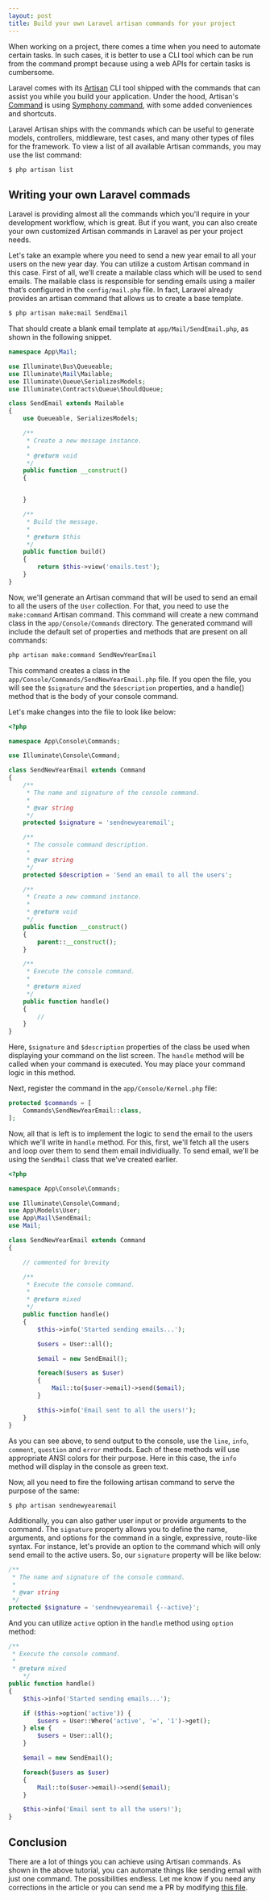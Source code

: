 ```yaml
---
layout: post
title: Build your own Laravel artisan commands for your project
---
```


When working on a project, there comes a time when you need to automate certain tasks. In such cases, it is better to use a CLI tool which can be run from the command prompt because using a web APIs for certain tasks is cumbersome. 

Laravel comes with its [Artisan](https://laravel.com/docs/5.7/artisan) CLI tool shipped with the commands that can assist you while you build your application. Under the hood, Artisan's [Command](https://github.com/laravel/framework/blob/5.4/src/Illuminate/Console/Command.php) is using [Symphony command](https://github.com/symfony/symfony/blob/4.2/src/Symfony/Component/Console/Command/Command.php), with some added conveniences and shortcuts. 

Laravel Artisan ships with the commands which can be useful to generate models, controllers, middleware, test cases, and many other types of files for the framework. To view a list of all available Artisan commands, you may use the list command:

```bash
$ php artisan list
```

## Writing your own Laravel commads

Laravel is providing almost all the commands which you'll require in your development workflow, which is great. But if you want, you can also create your own customized Artisan commands in Laravel as per your project needs. 

Let's take an example where you need to send a new year email to all your users on the new year day. You can utilize a custom Artisan command in this case. First of all, we’ll create a mailable class which will be used to send emails. The mailable class is responsible for sending emails using a mailer that’s configured in the `config/mail.php` file. In fact, Laravel already provides an artisan command that allows us to create a base template.

```bash
$ php artisan make:mail SendEmail
```

That should create a blank email template at `app/Mail/SendEmail.php`, as shown in the following snippet.

```php
namespace App\Mail;

use Illuminate\Bus\Queueable;
use Illuminate\Mail\Mailable;
use Illuminate\Queue\SerializesModels;
use Illuminate\Contracts\Queue\ShouldQueue;

class SendEmail extends Mailable
{
    use Queueable, SerializesModels;

    /**
     * Create a new message instance.
     *
     * @return void
     */
    public function __construct()
    {


    }

    /**
     * Build the message.
     *
     * @return $this
     */
    public function build()
    {
        return $this->view('emails.test');
    }
}
```

Now, we'll generate an Artisan command that will be used to send an email to all the users of the `User` collection. For that, you need to use the `make:command` Artisan command. This command will create a new command class in the `app/Console/Commands` directory. The generated command will include the default set of properties and methods that are present on all commands:

```bash
php artisan make:command SendNewYearEmail
```

This command creates a class in the `app/Console/Commands/SendNewYearEmail.php` file. If you open the file, you will see the `$signature` and the `$description` properties, and a handle() method that is the body of your console command.

Let's make changes into the file to look like below:

```php
<?php

namespace App\Console\Commands;

use Illuminate\Console\Command;

class SendNewYearEmail extends Command
{
    /**
     * The name and signature of the console command.
     *
     * @var string
     */
    protected $signature = 'sendnewyearemail';

    /**
     * The console command description.
     *
     * @var string
     */
    protected $description = 'Send an email to all the users';

    /**
     * Create a new command instance.
     *
     * @return void
     */
    public function __construct()
    {
        parent::__construct();
    }

    /**
     * Execute the console command.
     *
     * @return mixed
     */
    public function handle()
    {
        //
    }
}
```

Here, `$signature` and `$description` properties of the class be used when displaying your command on the list screen. The `handle` method will be called when your command is executed. You may place your command logic in this method.

Next, register the command in the `app/Console/Kernel.php` file:

```php
protected $commands = [
    Commands\SendNewYearEmail::class,
];
```

Now, all that is left is to implement the logic to send the email to the users which we'll write in `handle` method. For this, first, we'll fetch all the users and loop over them to send them email individiually. To send email, we'll be using the `SendMail` class that we've created earlier. 

```php
<?php

namespace App\Console\Commands;

use Illuminate\Console\Command;
use App\Models\User;
use App\Mail\SendEmail;
use Mail;

class SendNewYearEmail extends Command
{

    // commented for brevity

    /**
     * Execute the console command.
     *
     * @return mixed
     */
    public function handle()
    {
        $this->info('Started sending emails...');

        $users = User::all();

        $email = new SendEmail();

        foreach($users as $user)
        {
            Mail::to($user->email)->send($email);
        }

        $this->info('Email sent to all the users!');
    }
}
```

As you can see above, to send output to the console, use the `line`, `info`, `comment`, `question` and `error` methods. Each of these methods will use appropriate ANSI colors for their purpose. Here in this case, the `info` method will display in the console as green text.

Now, all you need to fire the following artisan command to serve the purpose of the same:

```bash
$ php artisan sendnewyearemail
```

Additionally, you can also gather user input or provide arguments to the command. The `signature` property allows you to define the name, arguments, and options for the command in a single, expressive, route-like syntax. For instance, let's provide an option to the command which will only send email to the active users. So, our `signature` property will be like below:

```php
/**
 * The name and signature of the console command.
 *
 * @var string
 */
protected $signature = 'sendnewyearemail {--active}';
```

And you can utilize `active` option in the `handle` method using `option` method:

```php
/**
 * Execute the console command.
 *
 * @return mixed
    */
public function handle()
{
    $this->info('Started sending emails...');

    if ($this->option('active')) {
        $users = User::Where('active', '=', '1')->get();
    } else {
        $users = User::all();
    }

    $email = new SendEmail();

    foreach($users as $user)
    {
        Mail::to($user->email)->send($email);
    }

    $this->info('Email sent to all the users!');
}
```

## Conclusion

There are a lot of things you can achieve using Artisan commands. As shown in the above tutorial, you can automate things like sending email with just one command. The possibilities endless. Let me know if you need any corrections in the article or you can send me a PR by modifying [this file](https://github.com/amitmerchant1990/amitmerchant1990.github.io/blob/master/_posts/2019-01-09-build-your-own-laravel-artisan-commands-for-your-project.md).
